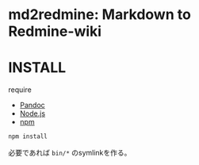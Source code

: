 # md2redmine: Markdown to Redmine-wiki


# INSTALL

require

- [Pandoc](https://pandoc.org/)
- [Node.js](https://nodejs.org/ja/)
- [npm](https://www.npmjs.com/)

```bash
npm install
```

必要であれば `bin/*` のsymlinkを作る。

